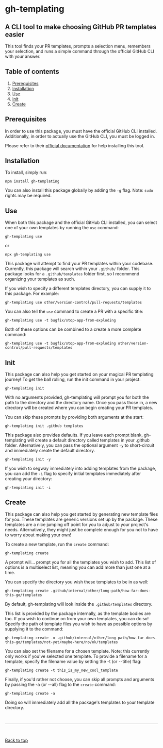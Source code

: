 # gh-templating

## A CLI tool to make choosing GitHub PR templates easier

This tool finds your PR templates, prompts a selection menu, remembers your selection, and runs a simple command through the official GitHub CLI with your answer.

## Table of contents

1. [Prerequisites](#prerequisites)
2. [Installation](#installation)
3. [Use](#use)
4. [Init](#init)
5. [Create](#create)

## Prerequisites

In order to use this package, you must have the official GitHub CLI installed. Additionally, in order to actually use the GitHub CLI, you must be logged in.

Please refer to their [official documentation](https://cli.github.com/) for help installing this tool.

## Installation

To install, simply run:

`npm install gh-templating`

You can also install this package globally by adding the `-g` flag. Note: `sudo` rights may be required.

## Use

When both this package and the official GitHub CLI installed, you can select one of your own templates by running the `use` command:

`gh-templating use`

or

`npx gh-templating use`

This package will attempt to find your PR templates within your codebase. Currently, this package will search within your `.github/` folder. This package looks for a `.github/templates` folder first, so I recommend organizing your templates as such.

If you wish to specify a different templates directory, you can supply it to this package. For example:

`gh-templating use other/version-control/pull-requests/templates`

You can also tell the `use` command to create a PR with a specific title:

`gh-templating use -t bugfix/stop-app-from-exploding`

Both of these options can be combined to a create a more complete command:

`gh-templating use -t bugfix/stop-app-from-exploding other/version-control/pull-requests/templates`

## Init

This package can also help you get started on your magical PR templating journey! To get the ball rolling, run the init command in your project:

`gh-templating init`

With no arguments provided, gh-templating will prompt you for both the path to the directory and the directory name. Once you pass those in, a new directory will be created where you can begin creating your PR templates.

You can skip these prompts by providing both arguments at the start:

`gh-templating init .github templates`

This package also provides defaults. If you leave each prompt blank, gh-templating will create a default directory called templates in your .github folder. Alternatively, you can pass the optional argument `-y` to short-circuit and immediately create the default directory.

`gh-templating init -y`

If you wish to segway immediately into adding templates from the package, you can add the `-i` flag to specify initial templates immediately after creating your directory:

`gh-templating init -i`

## Create

This package can also help you get started by generating new template files for you. These templates are generic versions set up by the package. These templates are a nice jumping off point for you to adjust to your project's needs. Alternatively, they might just be complete enough for you not to have to worry about making your own!

To create a new template, run the `create` command:

`gh-templating create`

A prompt will... prompt you for all the templates you wish to add. This list of options is a multiselect list, meaning you can add more than just one at a time.

You can specify the directory you wish these templates to be in as well:

`gh-templating create .github/internal/other/long-path/how-far-does-this-go/templates`

By default, gh-templating will look inside the `.github/templates` directory.

This list is provided by the package internally, as the template bodies are too. If you wish to continue on from your own templates, you can do so! Specify the path of template files you wish to have as possible options by supplying it to the command:

`gh-templating create -o .github/internal/other/long-path/how-far-does-this-go/templates/not-yet/maybe-here/no/ok/templates`

You can also set the filename for a chosen template. Note: this currently only works if you've selected one template. To provide a filename for a template, specify the filename value by setting the -t (or --title) flag:

`gh-templating create -t this_is_my_new_cool_template`

Finally, if you'd rather not choose, you can skip all prompts and arguments by passing the -a (or --all) flag to the `create` command:

`gh-templating create -a`

Doing so will immediately add all the package's templates to your template directory.

<br>
<hr>
<br>

[Back to top](#gh-templating)
